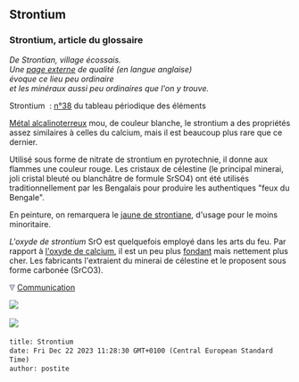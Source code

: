 ## Strontium
### Strontium, article du glossaire
 _De Strontian, village écossais.  
Une [page externe](http://www.mineraltown.com/Reports/7/7.php?idioma=2) de qualité (en langue anglaise)  
évoque ce lieu peu ordinaire  
et les minéraux aussi peu ordinaires que l'on y trouve._

Strontium  : [n°38](annexe1.html#sr) du tableau périodique des éléments

[Métal alcalinoterreux](alcalinoterreux.html) mou, de couleur blanche, le strontium a des propriétés assez similaires à celles du calcium, mais il est beaucoup plus rare que ce dernier.

Utilisé sous forme de nitrate de strontium en pyrotechnie, il donne aux flammes une couleur rouge. Les cristaux de célestine (le principal minerai, joli cristal bleuté ou blanchâtre de formule SrSO4) ont été utilisés traditionnellement par les Bengalais pour produire les authentiques "feux du Bengale".

En peinture, on remarquera le [jaune de strontiane](jaunes.html#jaunestrontiane), d'usage pour le moins minoritaire.

_L'oxyde de strontium_ SrO est quelquefois employé dans les arts du feu. Par rapport à [l'oxyde de calcium](calcium.html), il est un peu plus [fondant](fondant.html) mais nettement plus cher. Les fabricants l'extraient du minerai de célestine et le proposent sous forme carbonée (SrCO3).



![](images/flechebas.gif) [Communication](http://www.artrealite.com/annonceurs.htm) 

[![](https://cbonvin.fr/sites/regie.artrealite.com/visuels/campagne1.png)](index-2.html#20131014)

![](https://cbonvin.fr/sites/regie.artrealite.com/visuels/campagne2.png)
```
title: Strontium
date: Fri Dec 22 2023 11:28:30 GMT+0100 (Central European Standard Time)
author: postite
```
